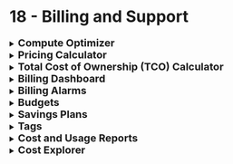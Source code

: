 # 18 - Billing and Support

<details>
  	<summary>
		<strong>
			<font size=4>
				Compute Optimizer
			</font>
		</strong>
	</summary>
	<font size=4>
		Recommends resource configurations to reduce cost
	</font>
</details>
<details>
  	<summary>
		<strong>
			<font size=4>
				Pricing Calculator
			</font>
		</strong>
	</summary>
	<font size=4>
		Estimate cost of services on AWS
	</font>
</details>
<details>
  	<summary>
		<strong>
			<font size=4>
				Total Cost of Ownership (TCO) Calculator
			</font>
		</strong>
	</summary>
	<font size=4>
		Estimate savings by comparing Cloud and on premises
	</font>
</details>
<details>
  	<summary>
		<strong>
			<font size=4>
				Billing Dashboard
			</font>
		</strong>
	</summary>
	<font size=4>
		Free high level overview of usage
	</font>
</details>
<details>
  	<summary>
		<strong>
			<font size=4>
				Billing Alarms
			</font>
		</strong>
	</summary>
	<font size=4>
		Track overall and per-service billing
	</font>
</details>
<details>
  	<summary>
		<strong>
			<font size=4>
				Budgets
			</font>
		</strong>
	</summary>
	<font size=4>
		Track usage, costs, reserved instances and get alerts
	</font>
</details>
<details>
  	<summary>
		<strong>
			<font size=4>
				Savings Plans
			</font>
		</strong>
	</summary>
	<font size=4>
		Save cost based on long term usage of AWS
	</font>
</details>
<details>
  	<summary>
		<strong>
			<font size=4>
				Tags
			</font>
		</strong>
	</summary>
	<font size=4>
		Assign metadata to your resources as tags; used for searching and filtering resources
	</font>
</details>
<details>
  	<summary>
		<strong>
			<font size=4>
				Cost and Usage Reports
			</font>
		</strong>
	</summary>
	<font size=4>
		Billing dataset
	</font>
</details>
<details>
  	<summary>
		<strong>
			<font size=4>
				Cost Explorer
			</font>
		</strong>
	</summary>
	<font size=4>
		View current and forecast usage; view billing information separately using tags
	</font>
</details>
